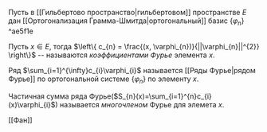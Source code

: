 Пусть в [[Гильбертово пространство|гильбертовом]] пространстве $E$ дан [[Ортогонализация Грамма-Шмитда|ортогональный]] базис $\left\{ \varphi_{n} \right\}$ ^ae5f1e

Пусть $x \in E$, тогда $\left\{ c_{n} = \frac{(x, \varphi_{n})}{||\varphi_{n}||^{2}} \right\}$ -- называются *коэффициентами Фурье* элемента $x$.

Ряд $\sum_{i=1}^{\infty}c_{i}\varphi_{i}$ называется [[Ряды Фурье|рядом Фурье]] по ортогональной системе $\left\{ \varphi_{n} \right\}$ по элементу $x$.

Частичная сумма ряда Фурье($S_{n}(x)=\sum_{i=1}^{n}c_{i}(x)\varphi_{i}$) называется *многочленом* Фурье для элемета $x$.

[[Фан]]